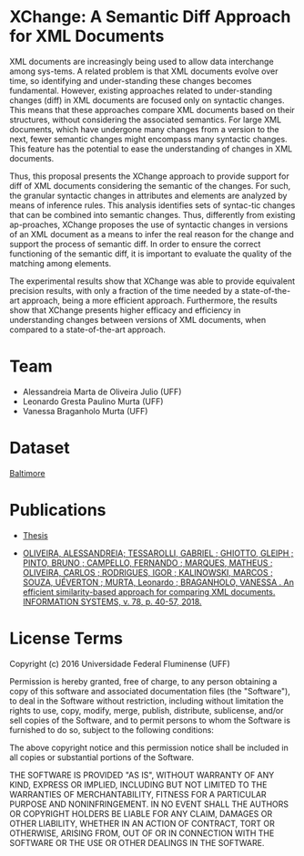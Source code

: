 # XChange: A Semantic Diff Approach for XML Documents

XML documents are increasingly being used to allow data interchange among sys-tems. A related problem is that XML documents evolve over time, so identifying and under-standing these changes becomes fundamental. However, existing approaches related to under-standing changes (diff) in XML documents are focused only on syntactic changes. This means that these approaches compare XML documents based on their structures, without considering the associated semantics. For large XML documents, which have undergone many changes from a version to the next, fewer semantic changes might encompass many syntactic changes. This feature has the potential to ease the understanding of changes in XML documents. 

Thus, this proposal presents the XChange approach to provide support for diff of XML documents considering the semantic of the changes. For such, the granular syntactic changes in attributes and elements are analyzed by means of inference rules. This analysis identifies sets of syntac-tic changes that can be combined into semantic changes. Thus, differently from existing ap-proaches, XChange proposes the use of syntactic changes in versions of an XML document as a means to infer the real reason for the change and support the process of semantic diff. In order to ensure the correct functioning of the semantic diff, it is important to evaluate the quality of the matching among elements. 

The experimental results show that XChange was able to provide equivalent precision results, with only a fraction of the time needed by a state-of-the-art approach, being a more efficient approach. Furthermore, the results show that XChange presents higher efficacy and efficiency in understanding changes between versions of XML documents, when compared to a state-of-the-art approach.

# Team
- Alessandreia Marta de Oliveira Julio (UFF)
- Leonardo Gresta Paulino Murta (UFF)
- Vanessa Braganholo Murta (UFF)

# Dataset

[Baltimore](http://link)


# Publications
- [Thesis](http://www.ic.uff.br/PosGraduacao/frontend-tesesdissertacoes/download.php?id=746.pdf&tipo=trabalho)

- [OLIVEIRA, ALESSANDREIA; TESSAROLLI, GABRIEL ; GHIOTTO, GLEIPH ; PINTO, BRUNO ; CAMPELLO, FERNANDO ; MARQUES, MATHEUS ; OLIVEIRA, CARLOS ; RODRIGUES, IGOR ; KALINOWSKI, MARCOS ; SOUZA, UÉVERTON ; MURTA, Leonardo ; BRAGANHOLO, VANESSA . An efficient similarity-based approach for comparing XML documents. INFORMATION SYSTEMS, v. 78, p. 40-57, 2018.](https://www.sciencedirect.com/science/article/abs/pii/S0306437916304926)

# License Terms

Copyright (c) 2016 Universidade Federal Fluminense (UFF)

Permission is hereby granted, free of charge, to any person obtaining a copy of this software and associated documentation files (the "Software"), to deal in the Software without restriction, including without limitation the rights to use, copy, modify, merge, publish, distribute, sublicense, and/or sell copies of the Software, and to permit persons to whom the Software is furnished to do so, subject to the following conditions:

The above copyright notice and this permission notice shall be included in all copies or substantial portions of the Software.

THE SOFTWARE IS PROVIDED "AS IS", WITHOUT WARRANTY OF ANY KIND, EXPRESS OR IMPLIED, INCLUDING BUT NOT LIMITED TO THE WARRANTIES OF MERCHANTABILITY, FITNESS FOR A PARTICULAR PURPOSE AND NONINFRINGEMENT. IN NO EVENT SHALL THE AUTHORS OR COPYRIGHT HOLDERS BE LIABLE FOR ANY CLAIM, DAMAGES OR OTHER LIABILITY, WHETHER IN AN ACTION OF CONTRACT, TORT OR OTHERWISE, ARISING FROM, OUT OF OR IN CONNECTION WITH THE SOFTWARE OR THE USE OR OTHER DEALINGS IN THE SOFTWARE.
